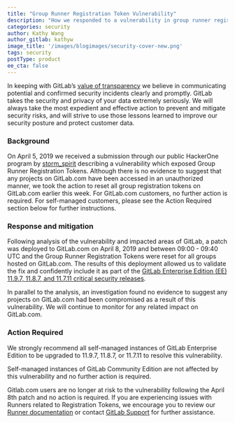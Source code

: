 ```yaml
---
title: "Group Runner Registration Token Vulnerability"
description: "How we responded to a vulnerability in group runner registration tokens."
categories: security
author: Kathy Wang
author_gitlab: kathyw
image_title: '/images/blogimages/security-cover-new.png'
tags: security
postType: product
ee_cta: false
---
```


In keeping with GitLab’s [value of transparency](/handbook/values/#transparency) we believe in communicating potential and confirmed security incidents clearly and promptly.  GitLab takes the security and privacy of your data extremely seriously. We will always take the most expedient and effective action to prevent and mitigate security risks, and will strive to use those lessons learned to improve our security posture and protect customer data.

### Background

On April 5, 2019 we received a submission through our public HackerOne program by [storm_spirit](https://hackerone.com/storm_spirit) describing a vulnerability which exposed Group Runner Registration Tokens. Although there is no evidence to suggest that any projects on GitLab.com have been accessed in an unauthorized manner, we took the action to reset all group registration tokens on GitLab.com earlier this week. For GitLab.com customers, no further action is required. For self-managed customers, please see the Action Required section below for further instructions.

### Response and mitigation

Following analysis of the vulnerability and impacted areas of GitLab, a patch was deployed to GitLab.com on April 8, 2019 and between 09:00 - 09:40 UTC and the Group Runner Registration Tokens were reset for all groups hosted on GitLab.com.  The results of this deployment allowed us to validate the fix and confidently include it as part of the [GitLab Enterprise Edition (EE) 11.9.7, 11.8.7, and 11.7.11 critical security releases](/releases/2019/04/10/critical-security-release-gitlab-11-dot-9-dot-7-released/).

In parallel to the analysis, an investigation found no evidence to suggest any projects on GitLab.com had been compromised as a result of this vulnerability. We will continue to monitor for any related impact on GitLab.com.

### Action Required

We strongly recommend all self-managed instances of GitLab Enterprise Edition to be upgraded to 11.9.7, 11.8.7, or 11.7.11 to resolve this vulnerability.

Self-managed instances of GitLab Community Edition are not affected by this vulnerability and no further action is required.

Gitlab.com users are no longer at risk to the vulnerability following the April 8th patch and no action is required. If you are experiencing issues with Runners related to Registration Tokens, we encourage you to review our [Runner documentation](https://docs.gitlab.com/ee/ci/runners/) or contact [GitLab Support](https://support.gitlab.com) for further assistance.
